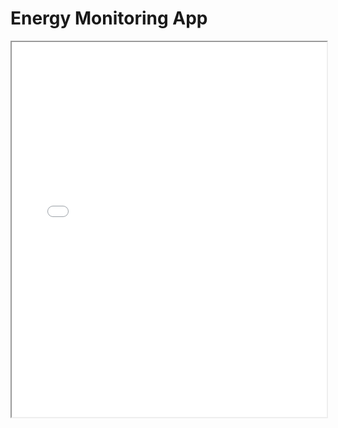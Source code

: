 # Energy Monitoring App

<iframe src="charts/energy_prices_demo_timeseries.html" width="100%" height="600px"></iframe>